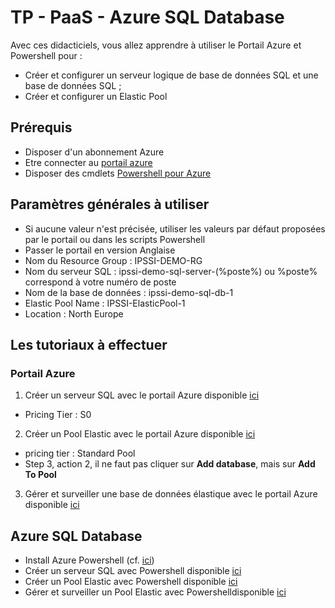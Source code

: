 # TP - PaaS - Azure SQL Database
Avec ces didacticiels, vous allez apprendre à utiliser le Portail Azure et Powershell pour :
* Créer et configurer un serveur logique de base de données SQL et une base de données SQL ;
* Créer et configurer un Elastic Pool

## Prérequis
* Disposer d'un abonnement Azure
* Etre connecter au [portail azure](https://portal.azure.com/)
* Disposer des cmdlets [Powershell pour Azure](https://azure.microsoft.com/en-us/documentation/articles/powershell-install-configure/)

## Paramètres générales à utiliser
* Si aucune valeur n'est précisée, utiliser les valeurs par défaut proposées par le portail ou dans les scripts Powershell
* Passer le portail en version Anglaise
* Nom du Resource Group : IPSSI-DEMO-RG
* Nom du serveur SQL : ipssi-demo-sql-server-(%poste%) ou %poste% correspond à votre numéro de poste
* Nom de la base de données : ipssi-demo-sql-db-1
* Elastic Pool Name : IPSSI-ElasticPool-1
* Location : North Europe

## Les tutoriaux à effectuer
### Portail Azure

1. Créer un serveur SQL avec le portail Azure disponible [ ici](https://azure.microsoft.com/en-us/documentation/articles/sql-database-get-started/)
  * Pricing Tier : S0
2. Créer un Pool Elastic avec le portail Azure disponible [ici](https://azure.microsoft.com/en-us/documentation/articles/sql-database-elastic-pool-create-portal/)
  * pricing tier : Standard Pool
  * Step 3, action 2, il ne faut pas cliquer sur **Add database**, mais sur **Add To Pool**
3. Gérer et surveiller une base de données élastique avec le portail Azure disponible [ici](https://azure.microsoft.com/en-us/documentation/articles/sql-database-elastic-pool-manage-portal/#elastic-database-monitoring)

## Azure SQL Database
* Install Azure Powershell (cf. [ici](https://azure.microsoft.com/en-us/documentation/articles/powershell-install-configure/))
* Créer un serveur SQL avec Powershell disponible [ ici](https://azure.microsoft.com/en-us/documentation/articles/sql-database-get-started-powershell/)
* Créer un Pool Elastic avec Powershell disponible [ ici](https://azure.microsoft.com/en-us/documentation/articles/sql-database-elastic-pool-create-powershell/)
* Gérer et surveiller un Pool Elastic avec Powershelldisponible [ ici](https://azure.microsoft.com/en-us/documentation/articles/sql-database-elastic-pool-manage-powershell/)
